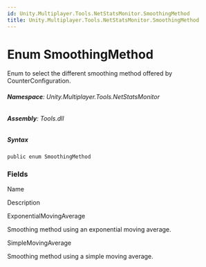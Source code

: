 ```yaml
---
id: Unity.Multiplayer.Tools.NetStatsMonitor.SmoothingMethod
title: Unity.Multiplayer.Tools.NetStatsMonitor.SmoothingMethod
---
```


# Enum SmoothingMethod

Enum to select the different smoothing method offered by
CounterConfiguration.

###### **Namespace**: Unity.Multiplayer.Tools.NetStatsMonitor

###### **Assembly**: Tools.dll

##### Syntax

``` lang-csharp
public enum SmoothingMethod
```

### Fields

Name

Description

ExponentialMovingAverage

Smoothing method using an exponential moving average.

SimpleMovingAverage

Smoothing method using a simple moving average.